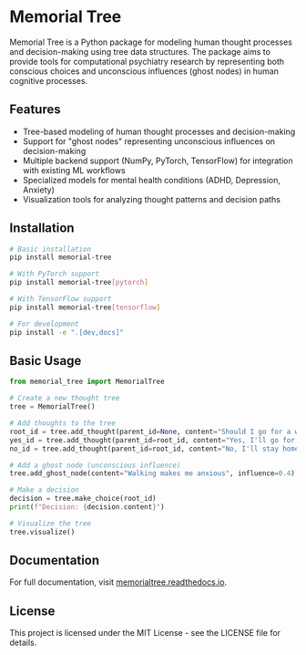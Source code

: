 # Memorial Tree

Memorial Tree is a Python package for modeling human thought processes and decision-making using tree data structures. The package aims to provide tools for computational psychiatry research by representing both conscious choices and unconscious influences (ghost nodes) in human cognitive processes.

## Features

- Tree-based modeling of human thought processes and decision-making
- Support for "ghost nodes" representing unconscious influences on decision-making
- Multiple backend support (NumPy, PyTorch, TensorFlow) for integration with existing ML workflows
- Specialized models for mental health conditions (ADHD, Depression, Anxiety)
- Visualization tools for analyzing thought patterns and decision paths

## Installation

```bash
# Basic installation
pip install memorial-tree

# With PyTorch support
pip install memorial-tree[pytorch]

# With TensorFlow support
pip install memorial-tree[tensorflow]

# For development
pip install -e ".[dev,docs]"
```

## Basic Usage

```python
from memorial_tree import MemorialTree

# Create a new thought tree
tree = MemorialTree()

# Add thoughts to the tree
root_id = tree.add_thought(parent_id=None, content="Should I go for a walk?")
yes_id = tree.add_thought(parent_id=root_id, content="Yes, I'll go for a walk", weight=0.7)
no_id = tree.add_thought(parent_id=root_id, content="No, I'll stay home", weight=0.3)

# Add a ghost node (unconscious influence)
tree.add_ghost_node(content="Walking makes me anxious", influence=0.4)

# Make a decision
decision = tree.make_choice(root_id)
print(f"Decision: {decision.content}")

# Visualize the tree
tree.visualize()
```

## Documentation

For full documentation, visit [memorialtree.readthedocs.io](https://memorialtree.readthedocs.io).

## License

This project is licensed under the MIT License - see the LICENSE file for details.